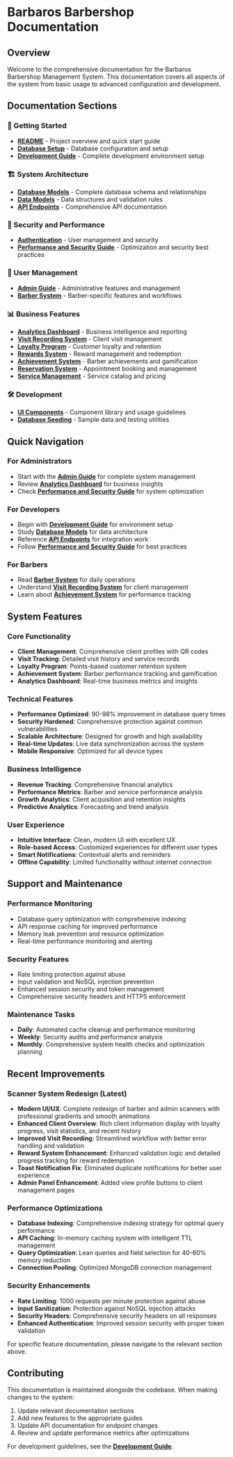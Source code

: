 # Barbaros Barbershop Documentation

## Overview

Welcome to the comprehensive documentation for the Barbaros Barbershop Management System. This documentation covers all aspects of the system from basic usage to advanced configuration and development.

## Documentation Sections

### 🚀 Getting Started
- **[README](../README.md)** - Project overview and quick start guide
- **[Database Setup](database-setup.md)** - Database configuration and setup
- **[Development Guide](development-guide.md)** - Complete development environment setup

### 🏗️ System Architecture
- **[Database Models](database-models.md)** - Complete database schema and relationships
- **[Data Models](data-models.md)** - Data structures and validation rules
- **[API Endpoints](api-endpoints.md)** - Comprehensive API documentation

### 🔐 Security and Performance
- **[Authentication](authentication.md)** - User management and security
- **[Performance and Security Guide](performance-security-guide.md)** - Optimization and security best practices

### 👥 User Management
- **[Admin Guide](admin-guide.md)** - Administrative features and management
- **[Barber System](barber-system.md)** - Barber-specific features and workflows

### 📊 Business Features
- **[Analytics Dashboard](analytics-dashboard.md)** - Business intelligence and reporting
- **[Visit Recording System](visit-recording-system.md)** - Client visit management
- **[Loyalty Program](loyalty-program.md)** - Customer loyalty and retention
- **[Rewards System](rewards-system.md)** - Reward management and redemption
- **[Achievement System](achievement-system.md)** - Barber achievements and gamification
- **[Reservation System](reservation-system.md)** - Appointment booking and management
- **[Service Management](service-management.md)** - Service catalog and pricing

### 🛠️ Development
- **[UI Components](ui-components.md)** - Component library and usage guidelines
- **[Database Seeding](database-seeding.md)** - Sample data and testing utilities

## Quick Navigation

### For Administrators
- Start with the **[Admin Guide](admin-guide.md)** for complete system management
- Review **[Analytics Dashboard](analytics-dashboard.md)** for business insights
- Check **[Performance and Security Guide](performance-security-guide.md)** for system optimization

### For Developers
- Begin with **[Development Guide](development-guide.md)** for environment setup
- Study **[Database Models](database-models.md)** for data architecture
- Reference **[API Endpoints](api-endpoints.md)** for integration work
- Follow **[Performance and Security Guide](performance-security-guide.md)** for best practices

### For Barbers
- Read **[Barber System](barber-system.md)** for daily operations
- Understand **[Visit Recording System](visit-recording-system.md)** for client management
- Learn about **[Achievement System](achievement-system.md)** for performance tracking

## System Features

### Core Functionality
- **Client Management**: Comprehensive client profiles with QR codes
- **Visit Tracking**: Detailed visit history and service records
- **Loyalty Program**: Points-based customer retention system
- **Achievement System**: Barber performance tracking and gamification
- **Analytics Dashboard**: Real-time business metrics and insights

### Technical Features
- **Performance Optimized**: 90-98% improvement in database query times
- **Security Hardened**: Comprehensive protection against common vulnerabilities
- **Scalable Architecture**: Designed for growth and high availability
- **Real-time Updates**: Live data synchronization across the system
- **Mobile Responsive**: Optimized for all device types

### Business Intelligence
- **Revenue Tracking**: Comprehensive financial analytics
- **Performance Metrics**: Barber and service performance analysis
- **Growth Analytics**: Client acquisition and retention insights
- **Predictive Analytics**: Forecasting and trend analysis

### User Experience
- **Intuitive Interface**: Clean, modern UI with excellent UX
- **Role-based Access**: Customized experiences for different user types
- **Smart Notifications**: Contextual alerts and reminders
- **Offline Capability**: Limited functionality without internet connection

## Support and Maintenance

### Performance Monitoring
- Database query optimization with comprehensive indexing
- API response caching for improved performance
- Memory leak prevention and resource optimization
- Real-time performance monitoring and alerting

### Security Features
- Rate limiting protection against abuse
- Input validation and NoSQL injection prevention
- Enhanced session security and token management
- Comprehensive security headers and HTTPS enforcement

### Maintenance Tasks
- **Daily**: Automated cache cleanup and performance monitoring
- **Weekly**: Security audits and performance analysis
- **Monthly**: Comprehensive system health checks and optimization planning

## Recent Improvements

### Scanner System Redesign (Latest)
- **Modern UI/UX**: Complete redesign of barber and admin scanners with professional gradients and smooth animations
- **Enhanced Client Overview**: Rich client information display with loyalty progress, visit statistics, and recent history
- **Improved Visit Recording**: Streamlined workflow with better error handling and validation
- **Reward System Enhancement**: Enhanced validation logic and detailed progress tracking for reward redemption
- **Toast Notification Fix**: Eliminated duplicate notifications for better user experience
- **Admin Panel Enhancement**: Added view profile buttons to client management pages

### Performance Optimizations
- **Database Indexing**: Comprehensive indexing strategy for optimal query performance
- **API Caching**: In-memory caching system with intelligent TTL management
- **Query Optimization**: Lean queries and field selection for 40-60% memory reduction
- **Connection Pooling**: Optimized MongoDB connection management

### Security Enhancements
- **Rate Limiting**: 1000 requests per minute protection against abuse
- **Input Sanitization**: Protection against NoSQL injection attacks
- **Security Headers**: Comprehensive security headers on all responses
- **Enhanced Authentication**: Improved session security with proper token validation

For specific feature documentation, please navigate to the relevant section above.

## Contributing

This documentation is maintained alongside the codebase. When making changes to the system:

1. Update relevant documentation sections
2. Add new features to the appropriate guides
3. Update API documentation for endpoint changes
4. Review and update performance metrics after optimizations

For development guidelines, see the **[Development Guide](development-guide.md)**. 